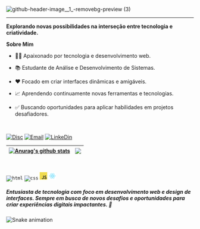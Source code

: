 ![github-header-image__1_-removebg-preview (3)](https://github.com/AndreOn04/AndreOn04/assets/128987696/f0d8acd5-3b99-4d8e-9b7f-a492ff2b1538)

<hr>

**Explorando novas possibilidades na interseção entre tecnologia e criatividade.**

**Sobre Mim**

- 👨‍💻 Apaixonado por tecnologia e desenvolvimento web.
  
- 📚 Estudante de Análise e Desenvolvimento de Sistemas. 
- ❤️ Focado em criar interfaces dinâmicas e amigáveis.
- 📈 Aprendendo continuamente novas ferramentas e tecnologias.
- ✅ Buscando oportunidades para aplicar habilidades em projetos desafiadores.

<br>

[![Disc](https://img.shields.io/badge/Discord-7289DA?style=for-the-badge&logo=discord&logoColor=white)](https://discord.com/channels/@me) 
[![Email](https://img.shields.io/badge/Gmail-D14836?style=for-the-badge&logo=gmail&logoColor=white)](https://mail.google.com/mail/u/0/?pli=1#inbox)
[![LinkeDin](https://img.shields.io/badge/LinkedIn-0077B5?style=for-the-badge&logo=linkedin&logoColor=white)](https://www.linkedin.com/in/marcio-andr%C3%A9-30ab592b9/)

| <a href="https://github.com/anuraghazra/github-readme-stats"><img align="center" src="https://github-readme-stats.vercel.app/api?username=anuraghazra&show_icons=true&include_all_commits=true&theme=buefy&hide_border=true" alt="Anurag's github stats" /></a> | <a href="https://github.com/anuraghazra/github-readme-stats"><img align="center" src="https://github-readme-stats.vercel.app/api/top-langs/?username=anuraghazra&layout=compact&theme=buefy&hide_border=true" /></a> |
| ------------- | ------------- |

<br>

<code><img height="20" alt="html" src="https://img.shields.io/badge/HTML5-E34F26?style=for-the-badge&logo=html5&logoColor=white"/></code>
<code><img height="20" alt="css" src="https://img.shields.io/badge/CSS3-1572B6?style=for-the-badge&logo=css3&logoColor=white" /></code>
<code><img height="20" alt="javascript" src="https://raw.githubusercontent.com/github/explore/80688e429a7d4ef2fca1e82350fe8e3517d3494d/topics/javascript/javascript.png"></code>
<code><img height="20" alt="react" src="https://raw.githubusercontent.com/github/explore/80688e429a7d4ef2fca1e82350fe8e3517d3494d/topics/react/react.png"></code>

##### *Entusiasta de tecnologia com foco em desenvolvimento web e design de interfaces. Sempre em busca de novos desafios e oportunidades para criar experiências digitais impactantes.* 💫 <br>

<img src="https://raw.githubusercontent.com/maurodesouza/maurodesouza/output/snake.svg" alt="Snake animation" />

###
